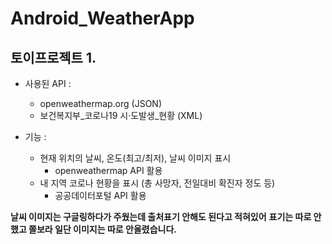 # Android_WeatherApp
## 토이프로젝트 1.

* 사용된 API :
    * openweathermap.org (JSON)
    * 보건복지부_코로나19 시·도발생_현황 (XML)

* 기능 :
    * 현재 위치의 날씨, 온도(최고/최저), 날씨 이미지 표시
        * openweathermap API 활용
    * 내 지역 코로나 현황을 표시 (총 사망자, 전일대비 확진자 정도 등)
        * 공공데이터포털 API 활용


__날씨 이미지는 구글링하다가 주웠는데 출처표기 안해도 된다고 적혀있어__
__표기는 따로 안했고 쫄보라 일단 이미지는 따로 안올렸습니다.__


